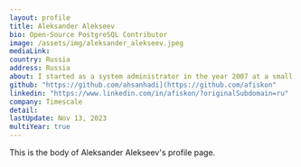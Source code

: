 ```yaml
---
layout: profile
title: Aleksander Alekseev
bio: Open-Source PostgreSQL Contributor
image: /assets/img/aleksander_alekseev.jpeg
mediaLink: 
country: Russia
address: Russia
about: I started as a system administrator in the year 2007 at a small company Vitovt. Afterwards I worked as a software engineer for such companies as RuCenter and Mail.ru Group (now VK Company). Here I choose to include only my recent, most relevant experience.
github: "https://github.com/ahsanhadi](https://github.com/afiskon"
linkedin: "https://www.linkedin.com/in/afiskon/?originalSubdomain=ru"
company: Timescale
detail: 
lastUpdate: Nov 13, 2023
multiYear: true
---
```


This is the body of Aleksander Alekseev's profile page.
